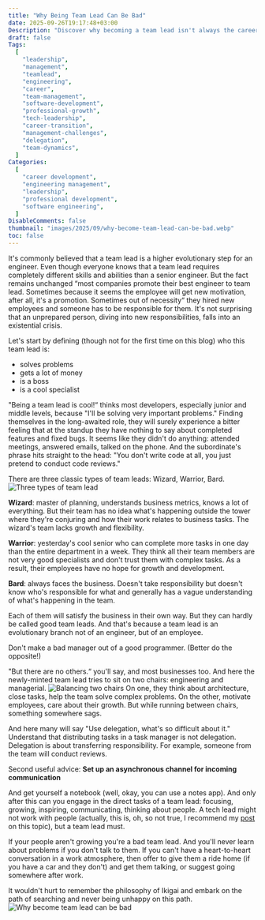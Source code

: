 ```yaml
---
title: "Why Being Team Lead Can Be Bad"
date: 2025-09-26T19:17:48+03:00
Description: "Discover why becoming a team lead isn't always the career advancement it seems. Learn about the common pitfalls of promoting engineers to leadership roles, the three problematic team lead archetypes (Wizard, Warrior, Bard), and practical advice for those struggling with the dual responsibilities of technical and people management. Essential reading for engineers considering leadership roles and companies making promotion decisions."
draft: false
Tags:
  [
    "leadership",
    "management",
    "teamlead",
    "engineering",
    "career",
    "team-management",
    "software-development",
    "professional-growth",
    "tech-leadership",
    "career-transition",
    "management-challenges",
    "delegation",
    "team-dynamics",
  ]
Categories:
  [
    "career development",
    "engineering management",
    "leadership",
    "professional development",
    "software engineering",
  ]
DisableComments: false
thumbnail: "images/2025/09/why-become-team-lead-can-be-bad.webp"
toc: false
---
```


It's commonly believed that a team lead is a higher evolutionary step for an engineer. Even though everyone knows that a team lead requires completely different skills and abilities than a senior engineer. But the fact remains unchanged “most companies promote their best engineer to team lead. Sometimes because it seems the employee will get new motivation, after all, it's a promotion. Sometimes out of necessity“ they hired new employees and someone has to be responsible for them. It's not surprising that an unprepared person, diving into new responsibilities, falls into an existential crisis.

Let's start by defining (though not for the first time on this blog) who this team lead is:

- solves problems
- gets a lot of money
- is a boss
- is a cool specialist

"Being a team lead is cool!“ thinks most developers, especially junior and middle levels, because "I'll be solving very important problems." Finding themselves in the long-awaited role, they will surely experience a bitter feeling that at the standup they have nothing to say about completed features and fixed bugs. It seems like they didn't do anything: attended meetings, answered emails, talked on the phone. And the subordinate's phrase hits straight to the head: "You don't write code at all, you just pretend to conduct code reviews."

There are three classic types of team leads: Wizard, Warrior, Bard.
![Three types of team lead](/images/2025/09/three-types-of-team-lead.webp)

**Wizard**: master of planning, understands business metrics, knows a lot of everything. But their team has no idea what's happening outside the tower where they're conjuring and how their work relates to business tasks. The wizard's team lacks growth and flexibility.

**Warrior**: yesterday's cool senior who can complete more tasks in one day than the entire department in a week. They think all their team members are not very good specialists and don't trust them with complex tasks. As a result, their employees have no hope for growth and development.

**Bard**: always faces the business. Doesn't take responsibility but doesn't know who's responsible for what and generally has a vague understanding of what's happening in the team.

Each of them will satisfy the business in their own way. But they can hardly be called good team leads. And that's because a team lead is an evolutionary branch not of an engineer, but of an employee.

Don't make a bad manager out of a good programmer. (Better do the opposite!)

"But there are no others.“ you'll say, and most businesses too. And here the newly-minted team lead tries to sit on two chairs: engineering and managerial.
![Balancing two chairs](/images/2025/09/balancing-two-chairs.webp)
On one, they think about architecture, close tasks, help the team solve complex problems. On the other, motivate employees, care about their growth. But while running between chairs, something somewhere sags.

And here many will say "Use delegation, what's so difficult about it." Understand that distributing tasks in a task manager is not delegation. Delegation is about transferring responsibility. For example, someone from the team will conduct reviews.

Second useful advice:
**Set up an asynchronous channel for incoming communication**

And get yourself a notebook (well, okay, you can use a notes app). And only after this can you engage in the direct tasks of a team lead: focusing, growing, inspiring, communicating, thinking about people. A tech lead might not work with people (actually, this is, oh, so not true, I recommend my [post](https://nikolaj-sarry.blog/post/2025/07/what-is-engineering-management-looks-like/) on this topic), but a team lead must.

If your people aren't growing you're a bad team lead. And you'll never learn about problems if you don't talk to them. If you can't have a heart-to-heart conversation in a work atmosphere, then offer to give them a ride home (if you have a car and they don't) and get them talking, or suggest going somewhere after work.

It wouldn't hurt to remember the philosophy of Ikigai and embark on the path of searching and never being unhappy on this path.
![Why become team lead can be bad](/images/2025/09/why-become-team-lead-can-be-bad.webp)
